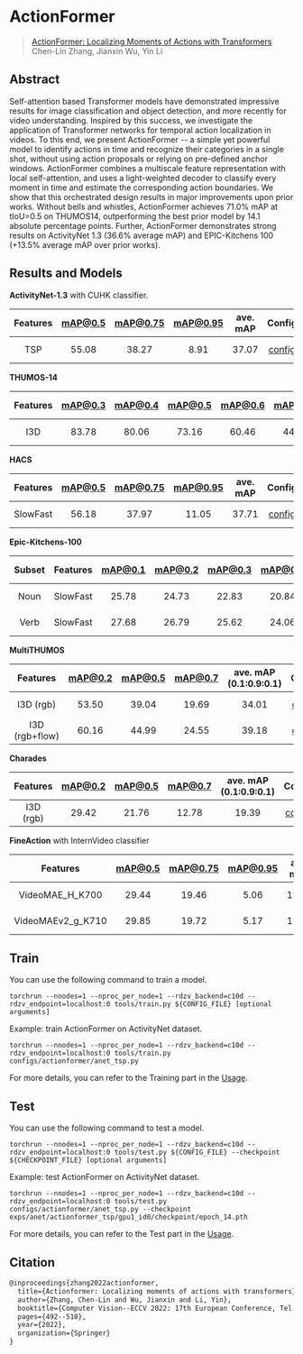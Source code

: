 # ActionFormer

> [ActionFormer: Localizing Moments of Actions with Transformers](https://arxiv.org/abs/2202.07925)  
> Chen-Lin Zhang, Jianxin Wu, Yin Li

<!-- [ALGORITHM] -->

## Abstract

Self-attention based Transformer models have demonstrated impressive results for image classification and object detection, and more recently for video understanding. Inspired by this success, we investigate the application of Transformer networks for temporal action localization in videos. To this end, we present ActionFormer -- a simple yet powerful model to identify actions in time and recognize their categories in a single shot, without using action proposals or relying on pre-defined anchor windows. ActionFormer combines a multiscale feature representation with local self-attention, and uses a light-weighted decoder to classify every moment in time and estimate the corresponding action boundaries. We show that this orchestrated design results in major improvements upon prior works. Without bells and whistles, ActionFormer achieves 71.0% mAP at tIoU=0.5 on THUMOS14, outperforming the best prior model by 14.1 absolute percentage points. Further, ActionFormer demonstrates strong results on ActivityNet 1.3 (36.6% average mAP) and EPIC-Kitchens 100 (+13.5% average mAP over prior works).

## Results and Models

**ActivityNet-1.3** with CUHK classifier.

| Features | mAP@0.5 | mAP@0.75 | mAP@0.95 | ave. mAP |        Config         |                                                                                          Download                                                                                          |
| :------: | :-----: | :------: | :------: | :------: | :-------------------: | :----------------------------------------------------------------------------------------------------------------------------------------------------------------------------------------: |
|   TSP    |  55.08  |  38.27   |   8.91   |  37.07   | [config](anet_tsp.py) | [model](https://drive.google.com/file/d/1loC72F4U79jWfoRL9SB2rdk3xykBKqHN/view?usp=sharing)   \| [log](https://drive.google.com/file/d/1YveGerbI1es51t2Ii7WZDgPlJy3lGBLf/view?usp=sharing) |

**THUMOS-14**

| Features | mAP@0.3 | mAP@0.4 | mAP@0.5 | mAP@0.6 | mAP@0.7 | ave. mAP |         Config          |                                                                                          Download                                                                                          |
| :------: | :-----: | :-----: | :-----: | :-----: | :-----: | :------: | :---------------------: | :----------------------------------------------------------------------------------------------------------------------------------------------------------------------------------------: |
|   I3D    |  83.78  |  80.06  |  73.16  |  60.46  |  44.72  |  68.44   | [config](thumos_i3d.py) | [model](https://drive.google.com/file/d/17oP-fMOjw6wwnaQWTlikWwoZoSkiIFkt/view?usp=sharing)   \| [log](https://drive.google.com/file/d/1WJe98mKoXaP2X9Th-gKC8rw0JeKxfJkq/view?usp=sharing) |

**HACS**

| Features | mAP@0.5 | mAP@0.75 | mAP@0.95 | ave. mAP |           Config           |                                                                                          Download                                                                                          |
| :------: | :-----: | :------: | :------: | :------: | :------------------------: | :----------------------------------------------------------------------------------------------------------------------------------------------------------------------------------------: |
| SlowFast |  56.18  |  37.97   |  11.05   |  37.71   | [config](hacs_slowfast.py) | [model](https://drive.google.com/file/d/1IdxR5lyfXzk5wjl-8YDcH0Nw2BEDwzWz/view?usp=sharing)   \| [log](https://drive.google.com/file/d/1Eu2O9IKuR8XLeZ37OxCq7NjSUKPE-3Zw/view?usp=sharing) |

**Epic-Kitchens-100**

| Subset | Features | mAP@0.1 | mAP@0.2 | mAP@0.3 | mAP@0.4 | mAP@0.5 | ave. mAP |                  Config                  |                                                                                          Download                                                                                          |
| :----: | :------: | :-----: | :-----: | :-----: | :-----: | :-----: | :------: | :--------------------------------------: | :----------------------------------------------------------------------------------------------------------------------------------------------------------------------------------------: |
|  Noun  | SlowFast |  25.78  |  24.73  |  22.83  |  20.84  |  17.45  |  22.33   | [config](epic_kitchens_slowfast_noun.py) | [model](https://drive.google.com/file/d/1RckzXf5W8oD_ARZw5dyYo03ZKVrU1n9-/view?usp=sharing)   \| [log](https://drive.google.com/file/d/18dVA27hWRBjM8lp4S12DscCkNJBqFrWp/view?usp=sharing) |
|  Verb  | SlowFast |  27.68  |  26.79  |  25.62  |  24.06  |  20.48  |  25.34   | [config](epic_kitchens_slowfast_verb.py) | [model](https://drive.google.com/file/d/1-RLtnku727Fh39rihyGVxLCU5klTIvbn/view?usp=sharing)   \| [log](https://drive.google.com/file/d/1w18Ccyi22ZHgM0ECx6rAKOXqFoO9L0Iq/view?usp=sharing) |


**MultiTHUMOS**

|    Features    | mAP@0.2 | mAP@0.5 | mAP@0.7 | ave. mAP (0.1:0.9:0.1) |              Config              |                                                                                          Download                                                                                          |
| :------------: | :-----: | :-----: | :-----: | :--------------------: | :------------------------------: | :----------------------------------------------------------------------------------------------------------------------------------------------------------------------------------------: |
|   I3D (rgb)    |  53.50  |  39.04  |  19.69  |         34.01          | [config](multithumos_i3d_rgb.py) | [model](https://drive.google.com/file/d/1ufrZRt9uVu6_IJXPa-JdRK05vsc0UQXO/view?usp=sharing)   \| [log](https://drive.google.com/file/d/1PGrIRfWOHPIofDdSNRQX4UglzBWvlVhO/view?usp=sharing) |
| I3D (rgb+flow) |  60.16  |  44.99  |  24.55  |         39.18          |   [config](multithumos_i3d.py)   | [model](https://drive.google.com/file/d/1rBOoxuUR3tlzyQmWZGUtPXmsKUT7yLFm/view?usp=sharing)   \| [log](https://drive.google.com/file/d/1-h_9g0HppsqnrvirVNoiZSTTuSWmmRxC/view?usp=sharing) |

**Charades**

| Features  | mAP@0.2 | mAP@0.5 | mAP@0.7 | ave. mAP (0.1:0.9:0.1) |            Config             |                                                                                          Download                                                                                          |
| :-------: | :-----: | :-----: | :-----: | :--------------------: | :---------------------------: | :----------------------------------------------------------------------------------------------------------------------------------------------------------------------------------------: |
| I3D (rgb) |  29.42  |  21.76  |  12.78  |         19.39          | [config](charades_i3d_rgb.py) | [model](https://drive.google.com/file/d/1EFCNke077m4JC_6OMJZXEnaKW2UAgFpA/view?usp=sharing)   \| [log](https://drive.google.com/file/d/1CuwGJ9m2YtvnKHsq9slkgtANoNEmbqVP/view?usp=sharing) |

**FineAction** with InternVideo classifier

|     Features      | mAP@0.5 | mAP@0.75 | mAP@0.95 | ave. mAP |                Config                |                                                                                         Download                                                                                          |
| :---------------: | :-----: | :------: | :------: | :------: | :----------------------------------: | :---------------------------------------------------------------------------------------------------------------------------------------------------------------------------------------: |
|  VideoMAE_H_K700  |  29.44  |  19.46   |   5.06   |  19.32   |  [config](fineaction_videomae_h.py)  | [model](https://drive.google.com/file/d/1uNQufJMf9U6Igv6w4J70xiEVqYUKteTE/view?usp=sharing)  \| [log](https://drive.google.com/file/d/1VAQbtZuvRiTk8oFS7EIF9ilOKm1165u-/view?usp=sharing) |
| VideoMAEv2_g_K710 |  29.85  |  19.72   |   5.17   |  19.62   | [config](fineaction_videomaev2_g.py) | [model](https://drive.google.com/file/d/1o7HdsZIR-JufAGHD6cq-xRRIEX3IMlyY/view?usp=sharing)  \| [log](https://drive.google.com/file/d/1QenPC5OV9gI62wKkgbrdYyJpLSxP5awp/view?usp=sharing) |


## Train

You can use the following command to train a model.

```shell
torchrun --nnodes=1 --nproc_per_node=1 --rdzv_backend=c10d --rdzv_endpoint=localhost:0 tools/train.py ${CONFIG_FILE} [optional arguments]
```

Example: train ActionFormer on ActivityNet dataset.

```shell
torchrun --nnodes=1 --nproc_per_node=1 --rdzv_backend=c10d --rdzv_endpoint=localhost:0 tools/train.py configs/actionformer/anet_tsp.py
```

For more details, you can refer to the Training part in the [Usage](../../docs/en/usage.md).

## Test

You can use the following command to test a model.

```shell
torchrun --nnodes=1 --nproc_per_node=1 --rdzv_backend=c10d --rdzv_endpoint=localhost:0 tools/test.py ${CONFIG_FILE} --checkpoint ${CHECKPOINT_FILE} [optional arguments]
```

Example: test ActionFormer on ActivityNet dataset.

```shell
torchrun --nnodes=1 --nproc_per_node=1 --rdzv_backend=c10d --rdzv_endpoint=localhost:0 tools/test.py configs/actionformer/anet_tsp.py --checkpoint exps/anet/actionformer_tsp/gpu1_id0/checkpoint/epoch_14.pth
```

For more details, you can refer to the Test part in the [Usage](../../docs/en/usage.md).

## Citation

```latex
@inproceedings{zhang2022actionformer,
  title={Actionformer: Localizing moments of actions with transformers},
  author={Zhang, Chen-Lin and Wu, Jianxin and Li, Yin},
  booktitle={Computer Vision--ECCV 2022: 17th European Conference, Tel Aviv, Israel, October 23--27, 2022, Proceedings, Part IV},
  pages={492--510},
  year={2022},
  organization={Springer}
}
```